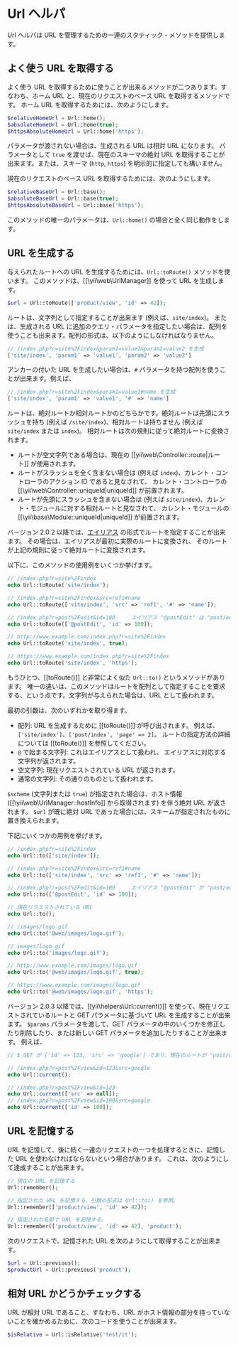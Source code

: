 Url ヘルパ
==========

Url ヘルパは URL を管理するための一連のスタティック・メソッドを提供します。


## よく使う URL を取得する <span id="getting-common-urls"></span>

よく使う URL を取得するために使うことが出来るメソッドが二つあります。すなわち、ホーム URL と、現在のリクエストのベース URL を取得するメソッドです。
ホーム URL を取得するためには、次のようにします。

```php
$relativeHomeUrl = Url::home();
$absoluteHomeUrl = Url::home(true);
$httpsAbsoluteHomeUrl = Url::home('https');
```

パラメータが渡されない場合は、生成される URL は相対 URL になります。
パラメータとして `true` を渡せば、現在のスキーマの絶対 URL を取得することが出来ます。または、スキーマ (`http`, `https`) を明示的に指定しても構いません。

現在のリクエストのベース URL を取得するためには、次のようにします。
 
```php
$relativeBaseUrl = Url::base();
$absoluteBaseUrl = Url::base(true);
$httpsAbsoluteBaseUrl = Url::base('https');
```

このメソッドの唯一のパラメータは、`Url::home()` の場合と全く同じ動作をします。


## URL を生成する <span id="creating-urls"></span>

与えられたルートへの URL を生成するためには、`Url::toRoute()` メソッドを使います。
このメソッドは、[[\yii\web\UrlManager]] を使って URL を生成します。

```php
$url = Url::toRoute(['product/view', 'id' => 42]);
```

ルートは、文字列として指定することが出来ます (例えば、`site/index`)。
または、生成される URL に追加のクエリ・パラメータを指定したい場合は、配列を使うことも出来ます。配列の形式は、以下のようにしなければなりません。

```php
// /index.php?r=site%2Findex&param1=value1&param2=value2 を生成
['site/index', 'param1' => 'value1', 'param2' => 'value2']
```

アンカーの付いた URL を生成したい場合は、`#` パラメータを持つ配列を使うことが出来ます。例えば、

```php
// /index.php?r=site%2Findex&param1=value1#name を生成
['site/index', 'param1' => 'value1', '#' => 'name']
```

ルートは、絶対ルートか相対ルートかのどちらかです。絶対ルートは先頭にスラッシュを持ち (例えば `/site/index`)、相対ルートは持ちません (例えば `site/index` または `index`)。
相対ルートは次の規則に従って絶対ルートに変換されます。

- ルートが空文字列である場合は、現在の [[yii\web\Controller::route|ルート]] が使用されます。
- ルートがスラッシュを全く含まない場合は (例えば `index`)、カレント・コントローラのアクション ID であると見なされて、
  カレント・コントローラの [[\yii\web\Controller::uniqueId|uniqueId]] が前置されます。
- ルートが先頭にスラッシュを含まない場合は (例えば `site/index`)、カレント・モジュールに対する相対ルートと見なされて、
  カレント・モジュールの [[\yii\base\Module::uniqueId|uniqueId]] が前置されます。

バージョン 2.0.2 以降では、[エイリアス](concept-aliases.md) の形式でルートを指定することが出来ます。
その場合は、エイリアスが最初に実際のルートに変換され、
そのルートが上記の規則に従って絶対ルートに変換されます。

以下に、このメソッドの使用例をいくつか挙げます。

```php
// /index.php?r=site%2Findex
echo Url::toRoute('site/index');

// /index.php?r=site%2Findex&src=ref1#name
echo Url::toRoute(['site/index', 'src' => 'ref1', '#' => 'name']);

// /index.php?r=post%2Fedit&id=100     エイリアス "@postEdit" は "post/edit" と定義されていると仮定
echo Url::toRoute(['@postEdit', 'id' => 100]);

// http://www.example.com/index.php?r=site%2Findex
echo Url::toRoute('site/index', true);

// https://www.example.com/index.php?r=site%2Findex
echo Url::toRoute('site/index', 'https');
```

もうひとつ、[[toRoute()]] と非常によく似た `Url::to()` というメソッドがあります。
唯一の違いは、このメソッドはルートを配列として指定することを要求する、という点です。文字列が与えられた場合は、URL として扱われます。

最初の引数は、次のいずれかを取り得ます。

- 配列: URL を生成するために [[toRoute()]] が呼び出されます。
  例えば、`['site/index']`、`['post/index', 'page' => 2]`。
  ルートの指定方法の詳細については [[toRoute()]] を参照してください。
- `@` で始まる文字列: これはエイリアスとして扱われ、
  エイリアスに対応する文字列が返されます。
- 空文字列: 現在リクエストされている URL が返されます。
- 通常の文字列: その通りのものとして扱われます。

`$scheme` (文字列または `true`) が指定された場合は、ホスト情報 ([[\yii\web\UrlManager::hostInfo]] から取得されます)
を伴う絶対 URL が返されます。
`$url` が既に絶対 URL であった場合には、スキームが指定されたものに置き換えられます。

下記にいくつかの用例を挙げます。

```php
// /index.php?r=site%2Findex
echo Url::to(['site/index']);

// /index.php?r=site%2Findex&src=ref1#name
echo Url::to(['site/index', 'src' => 'ref1', '#' => 'name']);

// /index.php?r=post%2Fedit&id=100     エイリアス "@postEdit" が "post/edit" と定義されていると仮定
echo Url::to(['@postEdit', 'id' => 100]);

// 現在リクエストされている URL
echo Url::to();

// /images/logo.gif
echo Url::to('@web/images/logo.gif');

// images/logo.gif
echo Url::to('images/logo.gif');

// http://www.example.com/images/logo.gif
echo Url::to('@web/images/logo.gif', true);

// https://www.example.com/images/logo.gif
echo Url::to('@web/images/logo.gif', 'https');
```

バージョン 2.0.3 以降では、[[yii\helpers\Url::current()]] を使って、現在リクエストされているルートと GET パラメータに基づいて URL を生成することが出来ます。
`$params` パラメータを渡して、GET パラメータの中のいくつかを修正したり削除したり、または新しい GET パラメータを追加したりすることが出来ます。
例えば、

```php
// $_GET が ['id' => 123, 'src' => 'google'] であり、現在のルートが "post/view" であると仮定

// /index.php?r=post%2Fview&id=123&src=google
echo Url::current();

// /index.php?r=post%2Fview&id=123
echo Url::current(['src' => null]);
// /index.php?r=post%2Fview&id=100&src=google
echo Url::current(['id' => 100]);
```


## URL を記憶する <span id="remember-urls"></span>

URL を記憶して、後に続く一連のリクエストの一つを処理するときに、記憶した URL を使わなければならないという場合があります。
これは、次のようにして達成することが出来ます。
 
```php
// 現在の URL を記憶する
Url::remember();

// 指定された URL を記憶する。引数の形式は Url::to() を参照。
Url::remember(['product/view', 'id' => 42]);

// 指定された名前で URL を記憶する。
Url::remember(['product/view', 'id' => 42], 'product');
```

次のリクエストで、記憶された URL を次のようにして取得することが出来ます。

```php
$url = Url::previous();
$productUrl = Url::previous('product');
```

## 相対 URL かどうかチェックする <span id="checking-relative-urls"></span>

URL が相対 URL であること、すなわち、URL がホスト情報の部分を持っていないことを確かめるために、次のコードを使うことが出来ます。

```php
$isRelative = Url::isRelative('test/it');
```
